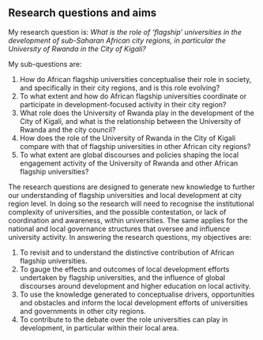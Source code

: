 ## Research questions and aims

My research question is: _What is the role of ‘flagship’ universities in the development of sub-Saharan African city regions, in particular the University of Rwanda in the City of Kigali?_

My sub-questions are:

1. How do African flagship universities conceptualise their role in society, and specifically in their city regions, and is this role evolving?
2. To what extent and how do African flagship universities coordinate or participate in development-focused activity in their city region?
3. What role does the University of Rwanda play in the development of the City of Kigali, and what is the relationship between the University of Rwanda and the city council?
4. How does the role of the University of Rwanda in the City of Kigali compare with that of flagship universities in other African city regions?
5. To what extent are global discourses and policies shaping the local engagement activity of the University of Rwanda and other African flagship universities?

The research questions are designed to generate new knowledge to further our understanding of flagship universities and local development at city region level. In doing so the research will need to recognise the institutional complexity of universities, and the possible contestation, or lack of coordination and awareness, within universities. The same applies for the national and local governance structures that oversee and influence university activity. In answering the research questions, my objectives are:

1. To revisit and to understand the distinctive contribution of African flagship universities.
2. To gauge the effects and outcomes of local development efforts undertaken by flagship universities, and the influence of global discourses around development and higher education on local activity.
3. To use the knowledge generated to conceptualise drivers, opportunities and obstacles and inform the local development efforts of universities and governments in other city regions.
4. To contribute to the debate over the role universities can play in development, in particular within their local area.
